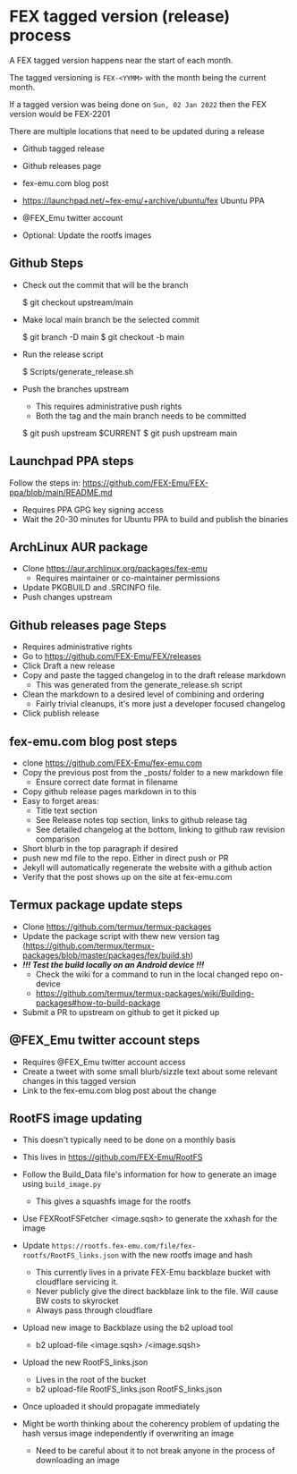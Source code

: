 # FEX tagged version (release) process
A FEX tagged version happens near the start of each month.

The tagged versioning is `FEX-<YYMM>` with the month being the current month.

If a tagged version was being done on `Sun, 02 Jan 2022` then the FEX version would be FEX-2201

There are multiple locations that need to be updated during a release
* Github tagged release
* Github releases page
* fex-emu.com blog post
* https://launchpad.net/~fex-emu/+archive/ubuntu/fex Ubuntu PPA
* @FEX_Emu twitter account

* Optional: Update the rootfs images

## Github Steps
* Check out the commit that will be the branch

  $ git checkout upstream/main

* Make local main branch be the selected commit

  $ git branch -D main
  $ git checkout -b main

* Run the release script

  $ Scripts/generate_release.sh

* Push the branches upstream
  * This requires administrative push rights
  * Both the tag and the main branch needs to be committed

  $ git push upstream $CURRENT
  $ git push upstream main

## Launchpad PPA steps
Follow the steps in: https://github.com/FEX-Emu/FEX-ppa/blob/main/README.md
* Requires PPA GPG key signing access
* Wait the 20-30 minutes for Ubuntu PPA to build and publish the binaries

## ArchLinux AUR package
* Clone https://aur.archlinux.org/packages/fex-emu
  * Requires maintainer or co-maintainer permissions
* Update PKGBUILD and .SRCINFO file.
* Push changes upstream

## Github releases page Steps
* Requires administrative rights
* Go to https://github.com/FEX-Emu/FEX/releases
* Click Draft a new release
* Copy and paste the tagged changelog in to the draft release markdown
  * This was generated from the generate_release.sh script
* Clean the markdown to a desired level of combining and ordering
  * Fairly trivial cleanups, it's more just a developer focused changelog
* Click publish release

## fex-emu.com blog post steps
* clone https://github.com/FEX-Emu/fex-emu.com
* Copy the previous post from the _posts/ folder to a new markdown file
  * Ensure correct date format in filename
* Copy github release pages markdown in to this
* Easy to forget areas:
  * Title text section
  * See Release notes top section, links to github release tag
  * See detailed changelog at the bottom, linking to github raw revision comparison
* Short blurb in the top paragraph if desired
* push new md file to the repo. Either in direct push or PR
* Jekyll will automatically regenerate the website with a github action
* Verify that the post shows up on the site at fex-emu.com

## Termux package update steps
* Clone https://github.com/termux/termux-packages
* Update the package script with thew new version tag (https://github.com/termux/termux-packages/blob/master/packages/fex/build.sh)
* ***!!! Test the build locally on an Android device !!!***
  * Check the wiki for a command to run in the local changed repo on-device
  * https://github.com/termux/termux-packages/wiki/Building-packages#how-to-build-package
* Submit a PR to upstream on github to get it picked up

## @FEX_Emu twitter account steps
* Requires @FEX_Emu twitter account access
* Create a tweet with some small blurb/sizzle text about some relevant changes in this tagged version
* Link to the fex-emu.com blog post about the change

## RootFS image updating
* This doesn't typically need to be done on a monthly basis
* This lives in https://github.com/FEX-Emu/RootFS

* Follow the Build_Data file's information for how to generate an image using `build_image.py`
  * This gives a squashfs image for the rootfs
* Use FEXRootFSFetcher <image.sqsh> to generate the xxhash for the image
* Update `https://rootfs.fex-emu.com/file/fex-rootfs/RootFS_links.json` with the new rootfs image and hash
  * This currently lives in a private FEX-Emu backblaze bucket with cloudflare servicing it.
  * Never publicly give the direct backblaze link to the file. Will cause BW costs to skyrocket
  * Always pass through cloudflare

* Upload new image to Backblaze using the b2 upload tool
  * b2 upload-file <bucketname> <image.sqsh> <Image folder name>/<image.sqsh>

* Upload the new RootFS_links.json
  * Lives in the root of the bucket
  * b2 upload-file <bucketname> RootFS_links.json RootFS_links.json

* Once uploaded it should propagate immediately
* Might be worth thinking about the coherency problem of updating the hash versus image independently if overwriting an image
  * Need to be careful about it to not break anyone in the process of downloading an image
